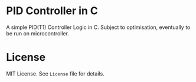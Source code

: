 # PID Controller in C

A simple PID(T1) Controller Logic in C. Subject to optimisation, eventually to be run on microcontroller.

# License
MIT License. See `License` file for details.
